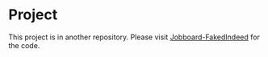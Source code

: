 # Project

This project is in another repository. Please visit [Jobboard-FakedIndeed](https://github.com/lfixas/Jobboard-FakedIndeed) for the code.